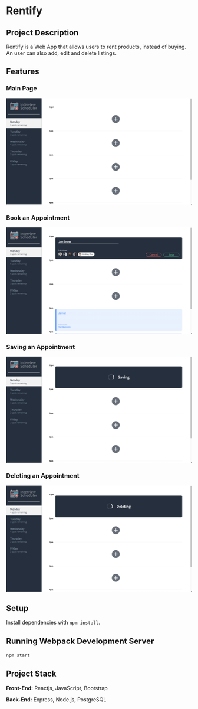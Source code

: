 # Rentify

## Project Description

Rentify is a Web App that allows users to rent products, instead of buying. An user can also add, edit and delete listings.

## Features

### Main Page
!['slots-available'](https://github.com/andrepbmoura/scheduler/blob/master/docs/Main%20Page.png)


### Book an Appointment
!['book-an-appointment'](https://github.com/andrepbmoura/scheduler/blob/master/docs/Add%20Appointment.png)

### Saving an Appointment
!['save-an-appointment'](https://github.com/andrepbmoura/scheduler/blob/master/docs/Save%20Appointment.png)

### Deleting an Appointment
!['delete-an-appointment'](https://github.com/andrepbmoura/scheduler/blob/master/docs/Delete%20Appointment.png)


## Setup

Install dependencies with `npm install`.

## Running Webpack Development Server

```sh
npm start
```

## Project Stack

__Front-End:__ Reactjs, JavaScript, Bootstrap

__Back-End:__ Express, Node.js, PostgreSQL
